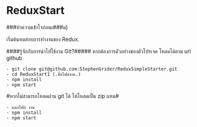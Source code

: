 # ReduxStart

###ทำความเข้าใจก่อนเ###ม)

เริ่มต้นทดสอบการทำงานของ Redux.

####รู้จักกับการนำไปใช้งาน Git?#####
หากต้องการตัวอย่างของตัวโปรเจค โหลดได้ตาม url github

```
- git clone git@github.com:StephenGrider/ReduxSimpleStarter.git
- cd ReduxStart1 (.ชื่อไฟล์งาน.)
- npm install
- npm start
```

#หากไม่สามารถโหลดผ่าน git ได้ ให้โหลดเป็น zip แทน#

```
- แตกไฟล์ งาน
- npm install
- npm start
```
